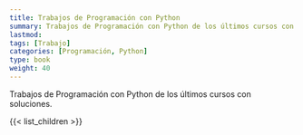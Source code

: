 ```yaml
---
title: Trabajos de Programación con Python
summary: Trabajos de Programación con Python de los últimos cursos con soluciones.
lastmod: 
tags: [Trabajo]
categories: [Programación, Python]
type: book
weight: 40
---
```


Trabajos de Programación con Python de los últimos cursos con soluciones.

{{< list_children >}}
